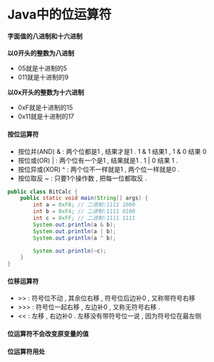 # Java中的位运算符

#### 字面值的八进制和十六进制

**以0开头的整数为八进制**

* 05就是十进制的5
* 011就是十进制的9

**以0x开头的整数为十六进制**

* 0xF就是十进制的15
* 0x11就是十进制的17

#### 按位运算符

* 按位并\(AND\) & : 两个位都是1 , 结果才是1 . 1 & 1 结果1 , 1 & 0 结果 0
* 按位或\(OR\) \| : 两个位有一个是1 , 结果就是1 . 1 \| 0 结果 1 . 
* 按位异或\(XOR\) ^ : 两个位不一样就是1 , 两个位一样就是0 . 
* 按位取反 ~ : 只要1个操作数 , 把每一位都取反 . 

```java
public class BitCalc {
    public static void main(String[] args) {
        int a = 0xF8; // 二进制:1111 1000
        int b = 0xF4; // 二进制:1111 0100
        int c = 0xFF; // 二进制:1111 1111
        System.out.println(a & b);
        System.out.println(a | b);
        System.out.println(a ^ b);

        System.out.println(~c);
    }
}
```

#### 位移运算符

* &gt;&gt; : 符号位不动 , 其余位右移 , 符号位后边补0 , 又称带符号右移
* &gt;&gt;&gt; : 符号位一起右移 , 左边补0 , 又称无符号右移 . 
* &lt;&lt; : 左移 , 右边补0 . 左移没有带符号位一说 , 因为符号位在最左侧

#### 位运算符不会改变原变量的值

#### 位运算符用处



